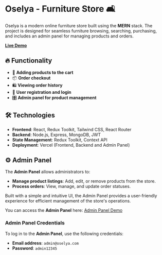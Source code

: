 # Oselya - Furniture Store 🛋️

Oselya is a modern online furniture store built using the **MERN** stack. The project is designed for seamless furniture browsing, searching, purchasing, and includes an admin panel for managing products and orders.

[**Live Demo**](https://frontend-oselya.vercel.app/) 

## 🔥 Functionality

- 🛒 **Adding products to the cart**
- 📦 **Order checkout**
- 🛍️ **Viewing order history**
- 🔑 **User registration and login**
- 🎛 **Admin panel for product management**

## 🛠 Technologies

- **Frontend**: React, Redux Toolkit, Tailwind CSS, React Router
- **Backend**: Node.js, Express, MongoDB, JWT
- **State Management**: Redux Toolkit, Context API
- **Deployment**: Vercel (Frontend, Backend and Admin Panel)

## ⚙️ Admin Panel

The **Admin Panel** allows administrators to:

- **Manage product listings**: Add, edit, or remove products from the store.
- **Process orders**: View, manage, and update order statuses.

Built with a simple and intuitive UI, the Admin Panel provides a user-friendly experience for efficient management of the store's operations.

You can access the **Admin Panel** here: [Admin Panel Demo](https://admin-oselya.vercel.app/)

### Admin Panel Credentials

To log in to the **Admin Panel**, use the following credentials:

- **Email address**: `admin@oselya.com`
- **Password**: `admin12345`
